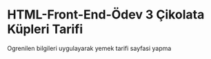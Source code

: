 # HTML-Front-End-Ödev 3 Çikolata Küpleri Tarifi
Ogrenilen bilgileri uygulayarak yemek tarifi sayfasi yapma
